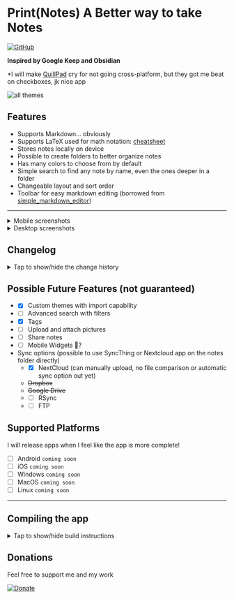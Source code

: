 # Print(Notes) A Better way to take Notes

[![GitHub](https://img.shields.io/github/license/RoBoT095/printnotes)](https://github.com/RoBoT095/printnotes/blob/main/LICENSE)

**Inspired by Google Keep and Obsidian**

\*I will make <a href='https://github.com/quillpad/quillpad'>QuillPad</a> cry for not going cross-platform, but they got me beat on checkboxes, jk nice app

<img src="https://github.com/RoBoT095/printnotes/blob/main/images/AllThemes.png?raw=true" alt="all themes" />

## Features

- Supports Markdown... obviously
- Supports LaTeX used for math notation: <a href='https://quickref.me/latex'>cheatsheet</a>
- Stores notes locally on device
- Possible to create folders to better organize notes
- Has many colors to choose from by default
- Simple search to find any note by name, even the ones deeper in a folder
- Changeable layout and sort order
- Toolbar for easy markdown editing (borrowed from [simple_markdown_editor](https://github.com/zahniar88/simple_markdown_editor))
<!-- - Supports Windows, Mac, Linux, Android, and iOS -->

---

<details close>
<summary>Mobile screenshots</summary>

<p>
    <img src="https://github.com/RoBoT095/printnotes/blob/main/images/Phone/PhoneDrawer.png?raw=true" alt="all themes" width=200 />
    <img src="https://github.com/RoBoT095/printnotes/blob/main/images/Phone/PhoneSettings.png?raw=true" alt="all themes" width=200 />
    <img src="https://github.com/RoBoT095/printnotes/blob/main/images/Phone/PhoneEditor.png?raw=true" alt="all themes" width=200 />
    <img src="https://github.com/RoBoT095/printnotes/blob/main/images/Phone/PhoneEditing.png?raw=true" alt="all themes" width=200 />
</p>

</details>

<details close>
<summary>Desktop screenshots</summary>

<p>
  <img src="https://github.com/RoBoT095/printnotes/blob/main/images/Desktop/DesktopHome.png?raw=true" alt="all themes" width=500 />
    <img src="https://github.com/RoBoT095/printnotes/blob/main/images/Desktop/DesktopEditor.png?raw=true" alt="all themes" width=500 />
    <img src="https://github.com/RoBoT095/printnotes/blob/main/images/Desktop/DesktopSettings.png?raw=true" alt="all themes" width=500 />
</p>
</details>

## Changelog

<details close>
<summary>Tap to show/hide the change history</summary>

### (Oct 08-14, 2024)

Adding custom themes page that allows user to import a json string of a theme you get from [printnotes_theme_maker](https://github.com/RoBoT095/printnotes_theme_maker) (will be a website to make your own themes, its to avoid bloating app, plus easier to use on pc), and add a name to it to be saved into a list in a hidden json file called `.printnotes_config.json`.

All themes will be displayed on that screen split into light and dark, so user could pick one of each to be used when switching between brightness modes. If a selected color theme gets deleted, app uses the default for that brightness mode.

### (Oct 04, 2024)

1. Added custom ==highlighting== text syntax as well as #Tags, search by tag not implemented yet

### (Sept 28, 2024)

1. Made text on home screen a little bit smaller and added last modified ascending and descending to sort list
2. If a file that is not a markdown or txt file is attempted to be opened, message will pop up saying not supported
3. Removed future builder for note preview as it cause stuttering effect when scrolling up as items got unloaded and loaded, note preview is now readAsStringSync
4. Moved user preferences all into a single file, including: layout, theme/color, and sort order (now latex support too)
5. Added option in settings to toggle latex support for those that need it.

### (Sept 26, 2024)

1. Moved android 'allow external storage access' popup check to when selecting folder instead of when listing folder contents
2. You can now change file name from editor screen
3. Creating new note immediately opens the note
4. Added Table of Content for headers, on small display windows its a floating action button in the bottom right corner, on large displays its a side menu on the right if the note contains '# ' anywhere

### (Sept 24, 2024)

1. Removed soft delete and bin expiration time and made permanent delete default option
2. Made some styling changes to drawer
3. Moved folder navigation from SettingsLoader to ItemNavHandler, this was meant to always happen, I just like quick and dirty implementations
4. Replaced flutter_markdown with markdown_widget for better experience
   1. Code blocks are now colored if you specify language by adding it after the first three backticks, example ` ```Dart `
   2. App now supports LaTeX math notations
   3. Desktop version support saving using ctrl-s and switching editor preview/edit modes with ctrl-shift-v
5. On home page where all notes are displayed, the markdown images and links are now absorbed to only open note
6. Changed Snackbar a custom one that has a floating behavior instead of fixed
7. Changed out the screenshot to better reflect new look

### (Sept 22, 2024)

Added undo/redo buttons to text editor and on notes display screen made folder icon a little bit smaller with name maxlines extended from 1 to 2.

### (Sept 19, 2024)

Added app icons to different devices but I still need to check if they all work. Fixed the search and sort order buttons not updating screen when pressed, which happened when I was restructuring everything and forgot to check them.

### (Aug 22, 2024)

1. Added popup when you try to close app with back button.
2. Added Sync screen in drawer.
3. Added Secure Storage library for sync service credentials (meaning more dependencies required to install 😓).
4. Added a way to upload files and folders to your Nextcloud (actual auto syncing, will add in the future, hopefully soon).
5. Shows the last time you uploaded notes.
6. <u>TODO</u>: Made option to switch WiFi only or WiFi+Cellular upload condition but commented
   it out as I will add it when I figure out notes comparing and merging with sync service.

   (need to figure out how to version app cuz I never done this before ┐(￣ヘ￣)┌)

</details>

## Possible Future Features (not guaranteed)

- - [x] Custom themes with import capability
- - [ ] Advanced search with filters
- - [x] Tags
- - [ ] Upload and attach pictures
- - [ ] Share notes
- - [ ] Mobile Widgets 🤔?
- Sync options (possible to use SyncThing or Nextcloud app on the notes folder directly)
  - - [x] NextCloud (can manually upload, no file comparison or automatic sync option out yet)
  - ~~Dropbox~~
  - ~~Google Drive~~
  - - [ ] RSync
  - - [ ] FTP

## Supported Platforms

I will release apps when I feel like the app is more complete!

- [ ] Android `coming soon`
- [ ] iOS `coming soon`
- [ ] Windows `coming soon`
- [ ] MacOS `coming soon`
- [ ] Linux `coming soon`

---

## Compiling the app

<details close>
<summary>Tap to show/hide build instructions</summary>

Make sure you have a working flutter sdk setup. If not installed, go to [Install - Flutter](https://docs.flutter.dev/get-started/install) and select your platform.

Be sure to disable signing on build.gradle or change keystore to sign the app.

Before you start building, run these commands:

```
$ flutter channel stable
```

```
$ flutter upgrade
```

After that, building is as simple as running these commands:

```
$ flutter pub get
```

```
$ flutter run
```

```
$ flutter build <target>
```

## Targets available for flutter:

- `aar`: Build a repository containing an AAR and a POM file.
- `apk`: Build an Android APK file from app.
- `appbundle`: Build an Android App Bundle file from app.
- `bundle`: Build the Flutter assets directory from app.
- `web`: Build a web application bundle. **(Won't work because app needs device storage access)**

### Device host specific

In other words, compiling can only be done on device you are compiling for (ex: `app.exe` requires windows)

- `linux`: Build a Linux desktop application.
- `windows`: Build a Windows desktop application.
- `macos`: Build a MacOS desktop application.
  - `ipa`: Build an iOS App Store Package from app.

</details>

## Donations

Feel free to support me and my work

[![Donate](https://liberapay.com/assets/widgets/donate.svg)](https://liberapay.com/RoBoT_095/donate)
